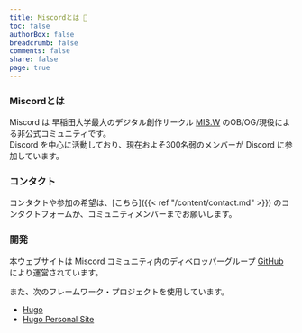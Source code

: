 ```yaml
---
title: Miscordとは 👤
toc: false
authorBox: false
breadcrumb: false
comments: false
share: false
page: true
---
```


### Miscordとは
Miscord は 早稲田大学最大のデジタル創作サークル [MIS.W](https://misw.jp/) のOB/OG/現役による非公式コミュニティです。  
Discord を中心に活動しており、現在およそ300名弱のメンバーが Discord に参加しています。  

### コンタクト
コンタクトや参加の希望は、[こちら]({{< ref "/content/contact.md" >}})  のコンタクトフォームか、コミュニティメンバーまでお願いします。  

### 開発
本ウェブサイトは Miscord コミュニティ内のディベロッパーグループ [GitHub](https://github.com/miscord-dev/) により運営されています。

また、次のフレームワーク・プロジェクトを使用しています。
- <a href="https://gohugo.io/">Hugo</a> 
- <a href="https://github.com/wisnuwiry/personal-site/blob/master/LICENSE">Hugo Personal Site</a>